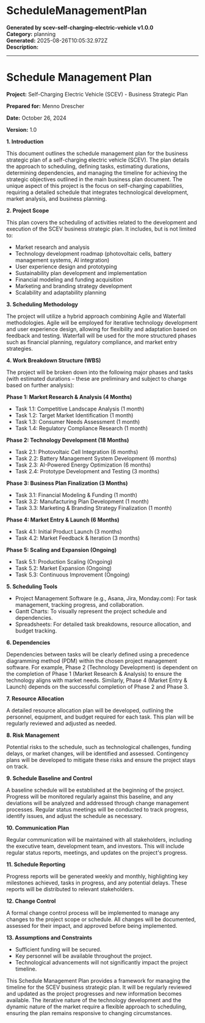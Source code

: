 # ScheduleManagementPlan

**Generated by scev-self-charging-electric-vehicle v1.0.0**  
**Category:** planning  
**Generated:** 2025-08-26T10:05:32.972Z  
**Description:** 

---

# Schedule Management Plan

**Project:** Self-Charging Electric Vehicle (SCEV) - Business Strategic Plan

**Prepared for:**  Menno Drescher

**Date:** October 26, 2024

**Version:** 1.0


**1. Introduction**

This document outlines the schedule management plan for the business strategic plan of a self-charging electric vehicle (SCEV).  The plan details the approach to scheduling, defining tasks, estimating durations, determining dependencies, and managing the timeline for achieving the strategic objectives outlined in the main business plan document.  The unique aspect of this project is the focus on self-charging capabilities, requiring a detailed schedule that integrates technological development, market analysis, and business planning.

**2. Project Scope**

This plan covers the scheduling of activities related to the development and execution of the SCEV business strategic plan.  It includes, but is not limited to:

*   Market research and analysis
*   Technology development roadmap (photovoltaic cells, battery management systems, AI integration)
*   User experience design and prototyping
*   Sustainability plan development and implementation
*   Financial modeling and funding acquisition
*   Marketing and branding strategy development
*   Scalability and adaptability planning

**3. Scheduling Methodology**

The project will utilize a hybrid approach combining Agile and Waterfall methodologies.  Agile will be employed for iterative technology development and user experience design, allowing for flexibility and adaptation based on feedback and testing. Waterfall will be used for the more structured phases such as financial planning, regulatory compliance, and market entry strategies.

**4. Work Breakdown Structure (WBS)**

The project will be broken down into the following major phases and tasks (with estimated durations – these are preliminary and subject to change based on further analysis):

**Phase 1: Market Research & Analysis (4 Months)**

*   Task 1.1: Competitive Landscape Analysis (1 month)
*   Task 1.2: Target Market Identification (1 month)
*   Task 1.3: Consumer Needs Assessment (1 month)
*   Task 1.4: Regulatory Compliance Research (1 month)

**Phase 2: Technology Development (18 Months)**

*   Task 2.1: Photovoltaic Cell Integration (6 months)
*   Task 2.2: Battery Management System Development (6 months)
*   Task 2.3: AI-Powered Energy Optimization (6 months)
*   Task 2.4: Prototype Development and Testing (3 months)

**Phase 3: Business Plan Finalization (3 Months)**

*   Task 3.1: Financial Modeling & Funding (1 month)
*   Task 3.2: Manufacturing Plan Development (1 month)
*   Task 3.3: Marketing & Branding Strategy Finalization (1 month)

**Phase 4: Market Entry & Launch (6 Months)**

*   Task 4.1: Initial Product Launch (3 months)
*   Task 4.2: Market Feedback & Iteration (3 months)

**Phase 5: Scaling and Expansion (Ongoing)**

*   Task 5.1: Production Scaling (Ongoing)
*   Task 5.2: Market Expansion (Ongoing)
*   Task 5.3: Continuous Improvement (Ongoing)

**5. Scheduling Tools**

*   Project Management Software (e.g., Asana, Jira, Monday.com): For task management, tracking progress, and collaboration.
*   Gantt Charts: To visually represent the project schedule and dependencies.
*   Spreadsheets: For detailed task breakdowns, resource allocation, and budget tracking.


**6.  Dependencies**

Dependencies between tasks will be clearly defined using a precedence diagramming method (PDM) within the chosen project management software.  For example, Phase 2 (Technology Development) is dependent on the completion of Phase 1 (Market Research & Analysis) to ensure the technology aligns with market needs.  Similarly, Phase 4 (Market Entry & Launch) depends on the successful completion of Phase 2 and Phase 3.


**7.  Resource Allocation**

A detailed resource allocation plan will be developed, outlining the personnel, equipment, and budget required for each task. This plan will be regularly reviewed and adjusted as needed.

**8.  Risk Management**

Potential risks to the schedule, such as technological challenges, funding delays, or market changes, will be identified and assessed.  Contingency plans will be developed to mitigate these risks and ensure the project stays on track.


**9.  Schedule Baseline and Control**

A baseline schedule will be established at the beginning of the project.  Progress will be monitored regularly against this baseline, and any deviations will be analyzed and addressed through change management processes.  Regular status meetings will be conducted to track progress, identify issues, and adjust the schedule as necessary.

**10.  Communication Plan**

Regular communication will be maintained with all stakeholders, including the executive team, development team, and investors.  This will include regular status reports, meetings, and updates on the project's progress.


**11.  Schedule Reporting**

Progress reports will be generated weekly and monthly, highlighting key milestones achieved, tasks in progress, and any potential delays.  These reports will be distributed to relevant stakeholders.


**12.  Change Control**

A formal change control process will be implemented to manage any changes to the project scope or schedule.  All changes will be documented, assessed for their impact, and approved before being implemented.


**13.  Assumptions and Constraints**

*   Sufficient funding will be secured.
*   Key personnel will be available throughout the project.
*   Technological advancements will not significantly impact the project timeline.


This Schedule Management Plan provides a framework for managing the timeline for the SCEV business strategic plan.  It will be regularly reviewed and updated as the project progresses and new information becomes available.  The iterative nature of the technology development and the dynamic nature of the market require a flexible approach to scheduling, ensuring the plan remains responsive to changing circumstances.
